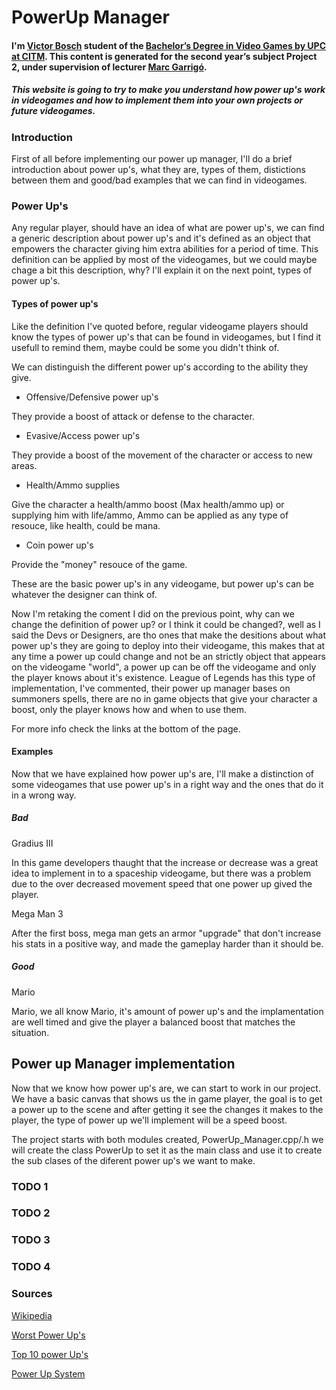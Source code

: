 # PowerUp Manager

#### I'm [Victor Bosch](https://www.linkedin.com/in/victor-b-a596a2138/) student of the [Bachelor’s Degree in Video Games by UPC at CITM](https://www.citm.upc.edu/cat/estudis/graus-videojocs/). This content is generated for the second year’s subject Project 2, under supervision of lecturer [Marc Garrigó](https://www.linkedin.com/in/mgarrigo).

##### This website is going to try to make you understand how power up's work in videogames and how to implement them into your own projects or future videogames.

### Introduction

First of all before implementing our power up manager, I'll do a brief introduction about power up's, what they are, types of them, distictions between them and good/bad examples that we can find in videogames.

### Power Up's

Any regular player, should have an idea of what are power up's, we can find a generic description about power up's and it's defined as an object that empowers the character giving him extra abilities for a period of time. This definition can be applied by most of the videogames, but we could maybe chage a bit this description, why? I'll explain it on the next point, types of power up's.

#### Types of power up's

Like the definition I've quoted before, regular videogame players should know the types of power up's that can be found in videogames, but I find it usefull to remind them, maybe could be some you didn't think of.

We can distinguish the different power up's according to the ability they give.

- Offensive/Defensive power up's

They provide a boost of attack or defense to the character.

- Evasive/Access power up's

They provide a boost of the movement of the character or access to new areas.

- Health/Ammo supplies

Give the character a health/ammo boost (Max health/ammo up) or supplying him with life/ammo, Ammo can be applied as any type of resouce, like health, could be mana.

- Coin power up's

Provide the "money" resouce of the game.

These are the basic power up's in any videogame, but power up's can be whatever the designer can think of.

Now I'm retaking the coment I did on the previous point, why can we change the definition of power up? or I think it could be changed?, well as I said the Devs or Designers, are tho ones that make the desitions about what power up's they are going to deploy into their videogame, this makes that at any time a power up could change and not be an strictly object that appears on the videogame "world", a power up can be off the videogame and only the player knows about it's existence. League of Legends has this type of implementation, I've commented, their power up manager bases on summoners spells, there are no in game objects that give your character a boost, only the player knows how and when to use them.

For more info check the links at the bottom of the page.

#### Examples

Now that we have explained how power up's are, I'll make a distinction of some videogames that use power up's in a right way and the ones that do it in a wrong way.

##### Bad

Gradius III 

In this game developers thaught that the increase or decrease was a great idea to implement in to a spaceship videogame, but there was a problem due to the over decreased movement speed that one power up gived the player. 

Mega Man 3

After the first boss, mega man gets an armor "upgrade" that don't increase his stats in a positive way, and made the gameplay harder than it should be.

##### Good

Mario

Mario, we all know Mario, it's amount of power up's and the implamentation are well timed and give the player a balanced boost that matches the situation.


## Power up Manager implementation

Now that we know how power up's are, we can start to work in our project.
We have a basic canvas that shows us the in game player, the goal is to get a power up to the scene and after getting it see the changes it makes to the player, the type of power up we'll implement will be a speed boost.

The project starts with both modules created, PowerUp_Manager.cpp/.h we will create the class PowerUp to set it as the main class and use it to create the sub clases of the diferent power up's we want to make.

### TODO 1

### TODO 2


### TODO 3


### TODO 4



### Sources

[Wikipedia](https://en.wikipedia.org/wiki/Power-up)

[Worst Power Up's](https://www.thegamer.com/power-ups-retro-games-worst/)

[Top 10 power Up's](http://www.blockfort.com/other-lists/powerups/)

[Power Up System](https://www.raywenderlich.com/191-how-to-make-a-power-up-system-in-unity)















